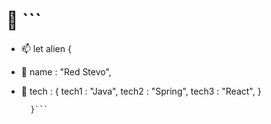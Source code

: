 # 👋 ```
- 📫   let alien {
- 👀    name : "Red Stevo",
- 🌱   tech : {
        tech1 : "Java",
        tech2 : "Spring",
        tech3 : "React",
        }
        
        }```


